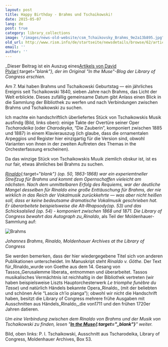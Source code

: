 ```yaml
---
layout: post
title: Happy Birthday - Brahms und Tschaikowski!
date: 2015-05-07
lang: de
post: true
category: library_collections
image: "/images/news-old-website/csm_Tchaikovsky_Brahms_9e2a13b895.jpg"
old_url: http://www.rism.info/de/startseite/newsdetails/browse/62/article/64/happy-birthday-brahms-and-tchaikovsky.html
email: ''
author: ''
---
```


_Dieser Beitrag ist ein Auszug eines[Artikels von David Plylar](http://blogs.loc.gov/music/2014/05/best-buddies-or-just-goethe-friends/){:target="_blank"}, der im Original "In the Muse"-Blog der_ _Library of Congress erschien._

Am 7. Mai haben Brahms und Tschaikowski Geburtstag — ein jährliches Ereignis seit Tschaikowski 1840, sieben Jahre nach Brahms, das Licht der Welt erblickte. Dieses zufällig gemeinsame Datum gibt Anlass einen Blick in die Sammlung der Bibliothek zu werfen und nach Verbindungen zwischen Brahms und Tschaikowski zu suchen.

Ich machte ein handschriftlich überliefertes Stück von Tschaikowskis Musik ausfindg (Bild, links oben): einige Takte der Overtüre seiner Oper _Tscharodeika_ (oder _Charodeyka_, “Die Zauberin”, komponiert zwischen 1885 und 1887) in einem Klavierauszug (ich glaube, dass die ornamentalen Arpeggios und Register hier einzigartig für die Version sind, obwohl Varianten von ihnen in der zweiten Auftreten des Themas in the Orchesterfassung erscheinen).

Da das winzige Stück von Tschaikowskis Muuik ziemlich obskur ist, ist es nur fair, etwas ähnliches bei Brahms zu suchen.

[_Rinaldo_](http://lcweb2.loc.gov/diglib/ihas/loc.music.molden.0921/pageturner.html?page=2&loclr=blogmus){:target="_blank"} (op. 50, 1863-1868) war ein experiemtneller Streifzug für Brahms und kommt dem Opernschaffen vieleicht am nächsten. Nach dem unmittelbaren Erfolg des Requiems, war der deutliche Mangel desselben für _Rinaldo_ eine große Enttäuschung für Brahms, der nie wirklich in das Reich der Vokalmusik zurückkehrte — was aber nicht heißen soll, dass er keine bedeutsame dramatische Vokalmusik geschrieben hat. Er überarbeitete beispielsweise die _Alt-Rhapsody_(op. 53) und das _Schicksalslied_ (op. 54) - komponiert zwischen 1868 und 1871. Die Library of Congress bewahrt das Autograph zu_Rinaldo_, als Teil der Moldenhauer-Sammlung auf:

![Brahms](http://blogs.loc.gov/music/files/2014/05/Brahms-Rinaldo-WEB-1024x778.jpg)

_Johannes Brahms, Rinaldo, Moldenhauer Archives at the Library of Congress_


Sie werden bemerken, dass der hier wiedergegebene Titel sich von anderen Publikationen unterscheidet. Im Manuskript steht _Rinaldo v. Göthe._ Der Text für_Rinaldo_wurde von Goethe aus dem 14. Gesang von Tassos_Gerusalemme liberata_ entnommen und überarbeitet. Tassos musikalisches Vermächtnis ist reichhaltig in der Bibliothek vertreten (wir haben beispielsweise Liszts Hauptorchesterwerk _Le triomphe funèbre du Tasse_) und natürlich Händels bekannte Opera_Rinaldo_ (mit der beliebten und schönen Arie “Lascia ch’io pianga”); obwohl wir nicht die Handschrift haben, besitzt die Library of Congress mehrere frühe Ausgaben mit Ausschnitten aus Händels_Rinaldo,_die von1711 und den frühen 1720er Jahren datieren.

_Um eine Verbindung zwischen dem_ _Rinaldo von Brahms und der Musik von Tschaikowski zu finden, lesen "__[In the Muse](http://blogs.loc.gov/music/2014/05/best-buddies-or-just-goethe-friends/){:target="_blank"}__" weiter._


Bild, oben links: P. I. Tschaikowski, Ausschnitt aus Tscharodeika, Library of Congress, Moldenhauer Archives, Box 53.

